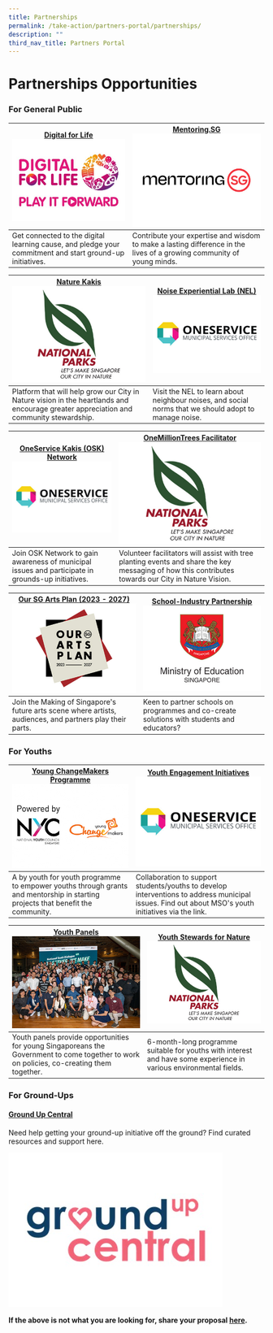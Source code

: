 ```yaml
---
title: Partnerships
permalink: /take-action/partners-portal/partnerships/
description: ""
third_nav_title: Partners Portal
---
```

# Partnerships Opportunities


### For General Public

| [Digital for Life](https://www.imda.gov.sg/digitalforlife/get-started#starting-a-project)![](/images/Opportunities/dfl-play-it-forward-logo_422x304.jpg)| [Mentoring.SG](https://www.mentoringsg.com)![](/images/Opportunities/mentoring-sg_422x304.jpg) |
| --- | - | 
| Get connected to the digital learning cause, and pledge your commitment and start ground-up initiatives. | Contribute your expertise and wisdom to make a lasting difference in the lives of a growing community of young minds. | 


|[Nature Kakis](https://go.gov.sg/naturekakisenquiry)![](/images/Opportunities/nparks-logo_422x304.jpg) | [Noise Experiential Lab (NEL)](https://go.gov.sg/noiselab)![](/images/Opportunities/mso-logo_422x304.jpg)|
| --- | - | 
|  Platform that will help grow our City in Nature vision in the heartlands and encourage greater appreciation and community stewardship. | Visit the NEL to learn about neighbour noises, and social norms that we should adopt to manage noise.| 


| [OneService Kakis (OSK) Network](https://go.gov.sg/oskgettoknowyou) ![](/images/Opportunities/mso-logo_422x304.jpg)| [OneMillionTrees Facilitator](https://go.gov.sg/omtvolfacil) ![](/images/Opportunities/nparks-logo_422x304.jpg)|
| --- | - | 
| Join OSK Network to gain awareness of municipal issues and participate in grounds-up initiatives.| Volunteer facilitators will assist with tree planting events and share the key messaging of how this contributes towards our City in Nature Vision.  | 

| [Our SG Arts Plan (2023 - 2027)](https://www.nac.gov.sg/about-us/oursgartsplan/join-the-making)![](/images/Opportunities/our-arts-plan-2023-2027_422x304.jpg)| [School-Industry Partnership](https://go.gov.sg/partnerwithschools)![](/images/Opportunities/moe-logo_422x304.jpg)|
| --- | - | 
| Join the Making of Singapore's future arts scene where artists, audiences, and partners play their parts. | Keen to partner schools on programmes and co-create solutions with students and educators? | 


### For Youths

| [Young ChangeMakers Programme](https://www.nyc.gov.sg/programmes-grants/grants-young-changemakers) ![](/images/Opportunities/nyc-ycm-logo-(422x304).jpg)| [Youth Engagement Initiatives](https://go.gov.sg/youth-programmes) ![](/images/Opportunities/mso-logo_422x304.jpg)|
| -------- | -------- | 
|A by youth for youth programme to empower youths through grants and mentorship in starting projects that benefit the community.| Collaboration to support students/youths to develop interventions to address municipal issues. Find out about MSO's youth initiatives via the link.| 

|[Youth Panels](https://www.nyc.gov.sg/youthpanels)![](/images/Opportunities/youth-panels_422x304.jpg) | [Youth Stewards for Nature](https://go.gov.sg/ysn/)![](/images/Opportunities/nparks-logo_422x304.jpg)|
| -------- | -------- | 
|Youth panels provide opportunities for young Singaporeans the Government to come together to work on policies, co-creating them together.  |  6-month-long programme suitable for youths with interest and have some experience in various environmental fields.   | 


### For Ground-Ups

#### [Ground Up Central](https://groundupcentral.sg)
Need help getting your ground-up initiative off the ground? Find curated resources and support here.

![](/images/Opportunities/groundup-central-logo_422x304.jpg)


**If the above is not what you are looking for, share your proposal [here](https://go.gov.sg/takeactiontoday).**